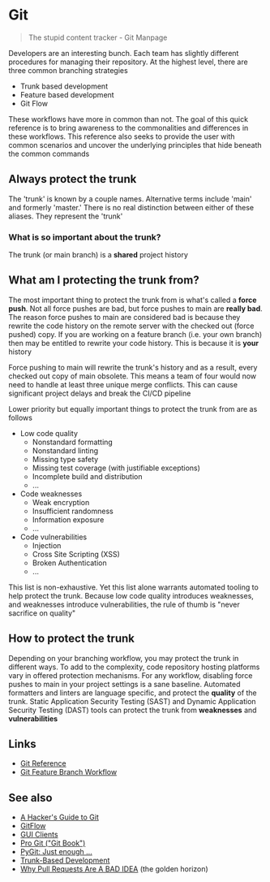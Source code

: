 # Git

> The stupid content tracker - Git Manpage

Developers are an interesting bunch. Each team has slightly different procedures for managing their repository. At the highest level, there are three common branching strategies

- Trunk based development
- Feature based development
- Git Flow

These workflows have more in common than not. The goal of this quick reference is to bring awareness to the commonalities and differences in these workflows. This reference also seeks to provide the user with common scenarios and uncover the underlying principles that hide beneath the common commands

## Always protect the trunk

The 'trunk' is known by a couple names. Alternative terms include 'main' and formerly 'master.' There is no real distinction between either of these aliases. They represent the 'trunk'

### What is so important about the trunk?

The trunk (or main branch) is a **shared** project history

## What am I protecting the trunk from?

The most important thing to protect the trunk from is what's called a **force push**. Not all force pushes are bad, but force pushes to main are **really bad**. The reason force pushes to main are considered bad is because they rewrite the code history on the remote server with the checked out (force pushed) copy. If you are working on a feature branch (i.e. your own branch) then may be entitled to rewrite your code history. This is because it is **your** history

Force pushing to main will rewrite the trunk's history and as a result, every checked out copy of main obsolete. This means a team of four would now need to handle at least three unique merge conflicts. This can cause significant project delays and break the CI/CD pipeline

Lower priority but equally important things to protect the trunk from are as follows

- Low code quality
	- Nonstandard formatting
	- Nonstandard linting
	- Missing type safety
	- Missing test coverage (with justifiable exceptions)
	- Incomplete build and distribution
	- ...
- Code weaknesses
    - Weak encryption
    - Insufficient randomness
    - Information exposure
    - ...
- Code vulnerabilities
    - Injection
    - Cross Site Scripting (XSS)
    - Broken Authentication
    - ...

This list is non-exhaustive. Yet this list alone warrants automated tooling to help protect the trunk. Because low code quality introduces weaknesses, and weaknesses introduce vulnerabilities, the rule of thumb is "never sacrifice on quality"

## How to protect the trunk

Depending on your branching workflow, you may protect the trunk in different ways. To add to the complexity, code repository hosting platforms vary in offered protection mechanisms. For any workflow, disabling force pushes to main in your project settings is a sane baseline. Automated formatters and linters are language specific, and protect the **quality** of the trunk. Static Application Security Testing (SAST) and Dynamic Application Security Testing (DAST) tools can protect the trunk from **weaknesses** and **vulnerabilities**

## Links

- [Git Reference](https://git-scm.com/docs)
- [Git Feature Branch Workflow](https://www.atlassian.com/git/tutorials/comparing-workflows/feature-branch-workflow)

## See also

- [A Hacker's Guide to Git](https://wildlyinaccurate.com/a-hackers-guide-to-git/)
- [GitFlow](https://www.atlassian.com/git/tutorials/comparing-workflows/gitflow-workflow)
- [GUI Clients](https://git-scm.com/downloads/guis)
- [Pro Git ("Git Book")](https://git-scm.com/book/en/v2)
- [PyGit: Just enough ...](https://benhoyt.com/writings/pygit/)
- [Trunk-Based Development](https://www.atlassian.com/continuous-delivery/continuous-integration/trunk-based-development)
- [Why Pull Requests Are A BAD IDEA](https://www.youtube.com/watch?v=ASOSEiJCyEM) (the golden horizon)
